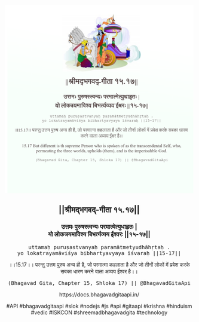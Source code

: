 <img src="../../asset/BG_15_17.png"/>
<center><h2>||श्रीमद्‍भगवद्‍-गीता १५.१७||</h2>
<h3>उत्तमः पुरुषस्त्वन्यः परमात्मेत्युधाहृतः |<br/>यो लोकत्रयमाविश्य बिभर्त्यव्यय ईश्वरः ||१५-१७||</h3>
<pre>uttamaḥ puruṣastvanyaḥ paramātmetyudhāhṛtaḥ .<br/>yo lokatrayamāviśya bibhartyavyaya īśvaraḥ ||15-17||</pre>
<p>।।15.17।। परन्तु उत्तम पुरुष अन्य ही है, जो परमात्मा कहलाता है और जो तीनों लोकों में प्रवेश करके सबका धारण करने वाला अव्यय ईश्वर है।।</p>
<pre>(Bhagavad Gita, Chapter 15, Shloka 17) || @BhagavadGitaApi</pre><p>https://docs.bhagavadgitaapi.in/</p><p>#API #bhagavadgitaapi #slok #nodejs #js #api #gitaapi #krishna #hinduism #vedic #ISKCON #shreemadbhagavadgita #technology</p></center>